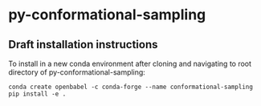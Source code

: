 # py-conformational-sampling

## Draft installation instructions
To install in a new conda environment after cloning and navigating to root directory of py-conformational-sampling:
```
conda create openbabel -c conda-forge --name conformational-sampling
pip install -e .
```

